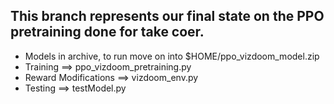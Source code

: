 ## This branch represents our final state on the PPO pretraining done for take coer. 
- Models in archive, to run move on into $HOME/ppo_vizdoom_model.zip
- Training ==> ppo_vizdoom_pretraining.py
- Reward Modifications ==> vizdoom_env.py
- Testing ==> testModel.py
